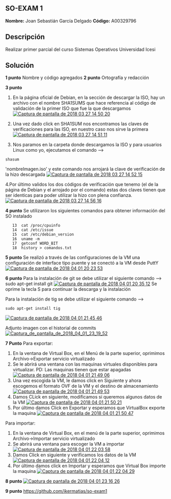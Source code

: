 ## SO-EXAM 1

**Nombre:** Joan Sebastián García Delgado
**Código:** A00329796

## Descripción

Realizar primer parcial del curso Sistemas Operativos Universidad Icesi

## Solución

**1 punto** Nombre y código agregados
**2 punto** Ortografía y redacción

**3 punto**

1. En la página oficial de Debian, en la sección de descargar la ISO, hay un archivo con el nombre SHA1SUMS que hace referencia al código de validación de la primer ISO que fue la que descargamos
<a href="https://imgbb.com/"><img src="https://image.ibb.co/bO6FPn/Captura_de_pantalla_de_2018_03_27_14_50_20.png" alt="Captura de pantalla de 2018 03 27 14 50 20" border="0" /></a>

2. Una vez dado click en SHA1SUM nos encontramos las claves de verificaciones para las ISO, en nuestro caso nos sirve la primera
<a href="https://imgbb.com/"><img src="https://image.ibb.co/dtJJc7/Captura_de_pantalla_de_2018_03_27_14_51_11.png" alt="Captura de pantalla de 2018 03 27 14 51 11" border="0" /></a>

3. Nos paramos en la carpeta donde descargamos la ISO y para usuarios Linux como yo, ejecutamos el comando -->
~~~
shasum
~~~
'nombreImagen.iso' y este comando nos arrojará la clave de verificación de la hizo descargada
<a href="https://ibb.co/eHQaPn"><img src="https://preview.ibb.co/gq09jn/Captura_de_pantalla_de_2018_03_27_14_52_15.png" alt="Captura de pantalla de 2018 03 27 14 52 15" border="0" /></a>

4.Por último validos los dos códigos de verificación que tenemo (el de la página de Debian y el arrojado por el comando) estas dos claves tienen que ser identicas para poder utilizar la hizo con plena confianza.
<a href="https://ibb.co/jwtvPn"><img src="https://preview.ibb.co/gMZfqS/Captura_de_pantalla_de_2018_03_27_14_56_16.png" alt="Captura de pantalla de 2018 03 27 14 56 16" border="0" /></a>

**4 punto**
Se utilizaron los siguientes comandos para obtener información del SO instalado
~~~
   13  cat /proc/cpuinfo
   14  cat /etc/issue
   15  cat /etc/debian_version
   16  uname -m
   17  getconf WORD_BIT
   18  history > comandos.txt
   ~~~

**5 punto**
Se realizó a través de las configuraciones de la VM una configuración de interface tipo puente y se conectó a la VM desde PuttY
<a href="https://imgbb.com/"><img src="https://image.ibb.co/dv84jn/Captura_de_pantalla_de_2018_04_01_20_23_53.png" alt="Captura de pantalla de 2018 04 01 20 23 53" border="0" /></a>

**6 punto**
Para la instalación de git se debe utilizar el siguiente comando
--> sudo apt-get install git
<a href="https://ibb.co/mG9APn"><img src="https://preview.ibb.co/dnuc4n/Captura_de_pantalla_de_2018_04_01_20_35_12.png" alt="Captura de pantalla de 2018 04 01 20 35 12" border="0" /></a>
Se oprime la tecla S para continuar la descarga y la instalación

Para la instalación de tig se debe utilizar el siguiente comando
-->
~~~
sudo apt-get install tig
~~~
<a href="https://ibb.co/jCvTAS"><img src="https://preview.ibb.co/ccgeH7/Captura_de_pantalla_de_2018_04_01_21_45_46.png" alt="Captura de pantalla de 2018 04 01 21 45 46" border="0" /></a>

Adjunto imagen con el historial de commits
<a href="https://ibb.co/bXCGHH"><img src="https://preview.ibb.co/bHmMjx/Captura_de_pantalla_de_2018_04_01_23_19_52.png" alt="Captura_de_pantalla_de_2018_04_01_23_19_52" border="0"></a>

**7 Punto**
Para exportar:
1. En la ventana de Virtual Box, en el Menú de la parte superior, oprimimos Archivo->Exportar servicio virtualizado
2. Se le abrirá una ventana con las maquinas virtuales disponibles para virtualizar. PD: Las maquinas tienen que estar apagadas
<a href="https://imgbb.com/"><img src="https://image.ibb.co/iOPMVS/Captura_de_pantalla_de_2018_04_01_21_49_06.png" alt="Captura de pantalla de 2018 04 01 21 49 06" border="0" /></a>
3. Una vez escogida la VM, le damos click en Siguiente y ahora escogemos el formato OVF de la VM y el destino de almacenamiento
<a href="https://imgbb.com/"><img src="https://image.ibb.co/nE7x4n/Captura_de_pantalla_de_2018_04_01_21_49_53.png" alt="Captura de pantalla de 2018 04 01 21 49 53" border="0" /></a>
4. Damos CLick en siguiente, modificamos si queremos algunos datos de la VM
<a href="https://imgbb.com/"><img src="https://image.ibb.co/kEkjjn/Captura_de_pantalla_de_2018_04_01_21_50_21.png" alt="Captura de pantalla de 2018 04 01 21 50 21" border="0" /></a>
5. Por último damos Click en Exportar y esperamos que VirtualBox exporte la maquina
<a href="https://imgbb.com/"><img src="https://image.ibb.co/hODFqS/Captura_de_pantalla_de_2018_04_01_21_50_47.png" alt="Captura de pantalla de 2018 04 01 21 50 47" border="0" /></a>

Para importar:
1. En la ventana de Virtual Box, en el menú de la parte superior, oprimimos Archivo->Importar servicio virtualizado
2. Se abrirá una ventana para escoger la VM a importar
<a href="https://ibb.co/dvY4jn"><img src="https://preview.ibb.co/kO5vqS/Captura_de_pantalla_de_2018_04_01_22_03_58.png" alt="Captura de pantalla de 2018 04 01 22 03 58" border="0" /></a>
3. Damos Click en siguiente y verificamos los datos de la VM
<a href="https://ibb.co/d5pc4n"><img src="https://preview.ibb.co/iMA6x7/Captura_de_pantalla_de_2018_04_01_22_04_12.png" alt="Captura de pantalla de 2018 04 01 22 04 12" border="0" /></a>
4. Por último damos click en Importar y esperamos que Virtual Box importe la maquina
<a href="https://imgbb.com/"><img src="https://image.ibb.co/e85vqS/Captura_de_pantalla_de_2018_04_01_22_04_29.png" alt="Captura de pantalla de 2018 04 01 22 04 29" border="0" /></a>

**8 punto**
<a href="https://imgbb.com/"><img src="https://image.ibb.co/fepVqS/Captura_de_pantalla_de_2018_04_01_23_16_26.png" alt="Captura de pantalla de 2018 04 01 23 16 26" border="0" /></a>

**9 punto**
https://github.com/ikermatias/so-exam1
